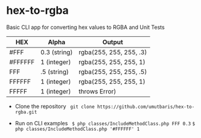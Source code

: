 # hex-to-rgba

Basic CLI app for converting hex values to RGBA and Unit Tests

| HEX	          | Alpha         | Output
| ------------- | ------------- |------------------------
| #FFF          | 0.3 (string)	|rgba(255, 255, 255, .3)
| #FFFFFF	      | 1 (integer)   |rgba(255, 255, 255, 1)
| FFF   	      | .5 (string)   |rgba(255, 255, 255, .5)
| FFFFFF 	      | 1 (integer)   |rgba(255, 255, 255, 1)
| FFFFF 	      |1 (integer)    |throws Error)

* Clone the repository 
  ```  git clone https://github.com/umutbaris/hex-to-rgba.git  ```

* Run on CLI examples
  ``` $ php classes/IncludeMethodClass.php FFF 0.3``` 
  ``` $ php classes/IncludeMethodClass.php '#FFFFFF' 1 ```